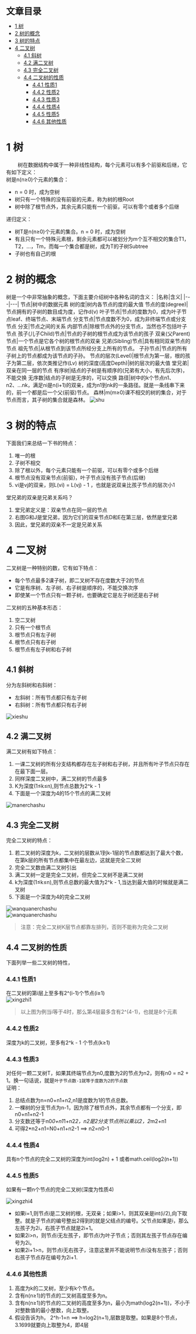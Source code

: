 <font size=5 face='微软雅黑'>__文章目录__</font>
<!-- TOC -->

- [1 树](#1-树)
- [2 树的概念](#2-树的概念)
- [3 树的特点](#3-树的特点)
- [4 二叉树](#4-二叉树)
    - [4.1 斜树](#41-斜树)
    - [4.2 满二叉树](#42-满二叉树)
    - [4.3 完全二叉树](#43-完全二叉树)
    - [4.4 二叉树的性质](#44-二叉树的性质)
        - [4.4.1 性质1](#441-性质1)
        - [4.4.2 性质2](#442-性质2)
        - [4.4.3 性质3](#443-性质3)
        - [4.4.4 性质4](#444-性质4)
        - [4.4.5 性质5](#445-性质5)
        - [4.4.6 其他性质](#446-其他性质)

<!-- /TOC -->
# 1 树
&nbsp;&nbsp;&nbsp;&nbsp;&nbsp;&nbsp;&nbsp;&nbsp;树在数据结构中属于一种非线性结构，每个元素可以有多个前驱和后继，它有如下定义：  
树是n(n≥0)个元素的集合：
- n = 0 时，成为空树
- 树只有一个特殊的没有前驱的元素，称为树的根Root
- 树中除了根节点外，其余元素只能有一个前驱，可以有零个或者多个后继  

递归定义：
- 树T是n(n≥0)个元素的集合。n = 0 时，成为空树
- 有且只有一个特殊元素根，剩余元素都可以被划分为m个互不相交的集合T1，T2，...，Tm，而每一个集合都是树，成为T的子树Subtree
- 子树也有自己的根
# 2 树的概念
树是一个中非常抽象的概念，下面主要介绍树中各种名词的含义：
|名称|含义|
|---|---|
节点|树中的数据元素
树的度|树内各节点的度的最大值
节点的度(degree)|节点拥有的子树的数目成为度，记作d(v)
叶子节点|节点的度数为0，成为叶子节点leaf、终端节点、末端节点
分支节点|节点度数不为0，成为非终端节点或分支节点
分支|节点之间的关系
内部节点|除根节点外的分支节点，当然也不包括叶子节点
孩子(儿子Child)节点|节点的子树的根节点成为该节点的孩子
双亲(父Parent)节点|一个节点是它各个树的根节点的双亲
兄弟(Sibling)节点|具有相同双亲节点的节点
祖先节点|从根节点到该节点所经分支上所有的节点。
子孙节点|节点的所有子树上的节点都成为该节点的子孙。
节点的层次(Level)|根节点为第一层，根的孩子为第二层，依次类推记作(Lv)
树的深度(高度Depth)|树的层次的最大值
堂兄弟|双亲在同一层的节点
有序树|结点的子树是有顺序的(兄弟有大小，有先后次序)，不能交换
无序数|结点的子树是无序的，可以交换
路径|树中的k个节点n1、n2、...nk，满足ni是n(i+1)的双亲，成为n1到nk的一条路径。就是一条线串下来的，前一个都是后一个父(前驱)节点。
森林|m(m≥0)课不相交的树的集合，对于节点而言，其子树的集合就是森林。
![shu](photo/shu.png)
# 3 树的特点
下面我们来总结一下书的特点：
1. 唯一的根
2. 子树不相交
3. 除了根以外，每个元素只能有一个前驱，可以有零个或多个后继
4. 根节点没有双亲节点(前驱)，叶子节点没有孩子节点(后继)
5. vi是vj的双亲，则L(vi) = L(vj) - 1 ，也就是说双亲比孩子节点的层次小1  

堂兄弟的双亲是兄弟关系吗？
1. 堂兄弟定义是：双亲节点在同一层的节点
2. 右图G和J是堂兄弟，因为它们的双亲节点D和E在第三层，依然是堂兄弟
3. 因此，堂兄弟的双亲不一定是兄弟关系
# 4 二叉树
二叉树是一种特别的数，它有如下特点：
- 每个节点最多2课子树，即二叉树不存在度数大于2的节点
- 它是有序树、左子树、右子树是顺序的，不能交换次序
- 即使某一个节点只有一颗子树，也要确定它是左子树还是右子树  

二叉树的五种基本形态：
1. 空二叉树
2. 只有一个根节点
3. 根节点只有左子树
4. 根节点只有右子树
5. 根节点有左子树和右子树
## 4.1 斜树
分为左斜树和右斜树：
- 左斜树：所有节点都只有左子树
- 右斜树：所有节点都只有右子树  

![xieshu](photo/xieshu.png)
## 4.2 满二叉树
满二叉树有如下特点：
1. 一课二叉树的所有分支结构都存在左子树和右子树，并且所有叶子节点只存在在最下面一层。
2. 同样深度二叉树中，满二叉树的节点最多
3. K为深度(1≤k≤n),则节点总数为2^k - 1
4. 下面是一个深度为4的15个节点的满二叉树

![manerchashu](photo/manerchashu.png)
## 4.3 完全二叉树
完全二叉树的特点：
1. 若二叉树的深度为k，二叉树的层数从1到k-1层的节点数都达到了最大个数，在第k层的所有节点都集中在最左边，这就是完全二叉树
2. 完全二叉数由满二叉树引出
3. 满二叉树一定是完全二叉树，但完全二叉树不是满二叉树
4. k为深度(1≤k≤n),则节点总数的最大值为2^k - 1,当达到最大值的时候就是满二叉树
5. 下面是一个深度为4的完全二叉树

![wanquanerchashu](photo/wanquanerchashu.png)  
![wanquanerchashu](photo/wanquanerchashu2.png)
> 注意：完全二叉树K层节点都靠左排列，否则不能称为完全二叉树
## 4.4 二叉树的性质
下面列举一些二叉树的特性，
### 4.4.1 性质1
在二叉树的第i层上至多有2^(i-1)个节点(i≥1)  
![xingzhi1](photo/manerchashu.png)  

>以上图为例当i等于4时，那么第4层最多含有2^(4-1)，也就是8个元素
### 4.4.2 性质2
深度为k的二叉树，至多有2^k - 1 个节点(k≥1)
### 4.4.3 性质3
对任何一颗二叉树T，如果其终端节点为n0,度数为2的节点为n2，则有n0 = n2 + 1。换一句话说，就是`叶子节点数-1就等于度数为2的节点数`  
证明：
1. 总结点数为n=n0+n1+n2,n1是度数为1的节点总数。
2. 一棵树的分支节点为n-1，因为除了根节点外，其余节点都有一个分支，即n0+n1+n2-1
3. 分支数还等于n0*0+n1*1+n2*2，n2是2分支节点所以乘以2，2*m2+n1
4. 可得2*n2+n1=N0+n1+n2-1 ==> n2=n0-1
### 4.4.4 性质4
具有n个节点的完全二叉树的深度为int(log2n) + 1 或者math.ceil(log2(n+1))
### 4.4.5 性质5
如果有一颗n个节点的完全二叉树(深度为性质4)  

![xingzhi4](photo/xingzhi4.PNG)
- 如果i=1,则节点i是二叉树的根，无双亲；如果i>1，则其双亲是int(i/2),向下取整。就是子节点的编号整出2得到的就是父结点的编号。父节点如果是i，那么左孩子为2i，右孩子节点就是2i+1。
- 如果2i>n，则节点i无左孩子，即节点i为叶子节点；否则其左孩子节点存在编号为2i。
- 如果2i+1>n，则节点i无右孩子，注意这里并不能说明节点i没有左孩子；否则右孩子节点存在编号为2i+1.
### 4.4.6 其他性质
1. 高度为k的二叉树，至少有k个节点。
2. 含有n(n≥1)的节点的二叉树高度至多为n。
3. 含有n(n≥1)的节点的二叉树的高度至多为n，最小为math(log2(n+1))，不小于对整数值的最小整数，向上取整。
4. 假设告诉为h， 2^h-1=n ==> h=log2(n+1),层数是取整。如果是8个节点，3.1699就要向上取整为4，即4层
